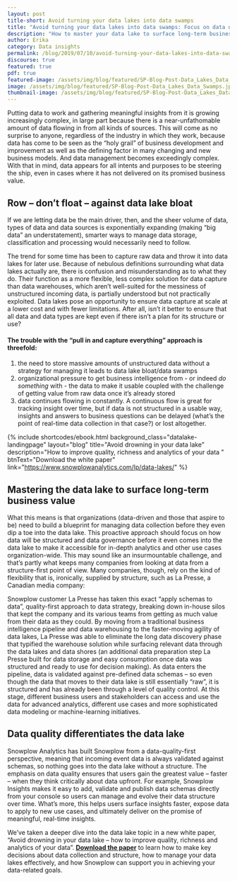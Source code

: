 ```yaml
---
layout: post
title-short: Avoid turning your data lakes into data swamps
title: "Avoid turning your data lakes into data swamps: Focus on data quality, not capture"
description: "How to master your data lake to surface long-term business value. Free white paper included"
author: Erika
category: Data insights
permalink: /blog/2019/07/10/avoid-turning-your-data-lakes-into-data-swamps/
discourse: true
featured: true
pdf: true
featured-image: /assets/img/blog/featured/SP-Blog-Post-Data_Lakes_Data_Swamps.jpg
image: /assets/img/blog/featured/SP-Blog-Post-Data_Lakes_Data_Swamps.jpg
thumbnail-image: /assets/img/blog/featured/SP-Blog-Post-Data_Lakes_Data_Swamps-mini.jpg
---
```


Putting data to work and gathering meaningful insights from it is growing increasingly complex, in large part because there is a near-unfathomable amount of data flowing in from all kinds of sources. This will come as no surprise to anyone, regardless of the industry in which they work, because data has come to be seen as the “holy grail” of business development and improvement as well as the defining factor in many changing and new business models. And data management becomes exceedingly complex. With that in mind, data appears for all intents and purposes to be steering the ship, even in cases where it has not delivered on its promised business value.




## Row – don’t float – against data lake bloat

If we are letting data be the main driver, then, and the sheer volume of data, types of data and data sources is exponentially expanding (making “big data” an understatement), smarter ways to manage data storage, classification and processing would necessarily need to follow.

 

The trend for some time has been to capture raw data and throw it into data lakes for later use. Because of nebulous definitions surrounding what data lakes actually are, there is confusion and misunderstanding as to what they do. Their function as a more flexible, less complex solution for data capture than data warehouses, which aren’t well-suited for the messiness of unstructured incoming data, is partially understood but not practically exploited. Data lakes pose an opportunity to ensure data capture at scale at a lower cost and with fewer limitations. After all, isn’t it better to ensure that all data and data types are kept even if there isn’t a plan for its structure or use?

 


#### The trouble with the “pull in and capture everything” approach is threefold: 



1. the need to store massive amounts of unstructured data without a strategy for managing it leads to data lake bloat/data swamps
2. organizational pressure to get business intelligence from - or indeed _do something_ with - the data to make it usable coupled with the challenge of getting value from raw data once it’s already stored
3. data continues flowing in constantly. A continuous flow is great for tracking insight over time, but if data is not structured in a usable way, insights and answers to business questions can be delayed (what’s the point of real-time data collection in that case?) or lost altogether.

 {% include shortcodes/ebook.html background_class="datalake-landingpage" layout="blog" title="Avoid drowning in your data lake" description="How to improve quality, richness and analytics of your data
" btnText="Download the white paper" link="https://www.snowplowanalytics.com/lp/data-lakes/" %}


## Mastering the data lake to surface long-term business value




What this means is that organizations (data-driven and those that aspire to be) need to build a blueprint for managing data collection before they even dip a toe into the data lake. This proactive approach should focus on how data will be structured and data governance before it even comes into the data lake to make it accessible for in-depth analytics and other use cases organization-wide. This may sound like an insurmountable challenge, and that’s partly what keeps many companies from looking at data from a structure-first point of view. Many companies, though, rely on the kind of flexibility that is, ironically, supplied by structure, such as La Presse, a Canadian media company:

 

Snowplow customer La Presse has taken this exact “apply schemas to data”, quality-first approach to data strategy, breaking down in-house silos that kept the company and its various teams from getting as much value from their data as they could. By moving from a traditional business intelligence pipeline and data warehousing to the faster-moving agility of data lakes, La Presse was able to eliminate the long data discovery phase that typified the warehouse solution while surfacing relevant data through the data lakes and data shores (an additional data preparation step La Presse built for data storage and easy consumption once data was structured and ready to use for decision making). As data enters the pipeline, data is validated against pre-defined data schemas – so even though the data that moves to their data lake is still essentially “raw”, it is structured and has already been through a level of quality control. At this stage, different business users and stakeholders can access and use the data for advanced analytics, different use cases and more sophisticated data modeling or machine-learning initiatives.




## Data quality differentiates the data lake

Snowplow Analytics has built Snowplow from a data-quality-first perspective, meaning that incoming event data is always validated against schemas, so nothing goes into the data lake without a structure. The emphasis on data quality ensures that users gain the greatest value – faster – when they think critically about data upfront. For example, Snowplow Insights makes it easy to add, validate and publish data schemas directly from your console so users can manage and evolve their data structure over time. What’s more, this helps users surface insights faster, expose data to apply to new use cases, and ultimately deliver on the promise of meaningful, real-time insights.

 

We’ve taken a deeper dive into the data lake topic in a new white paper, “Avoid drowning in your data lake – how to improve quality, richness and analytics of your data”. <b>[Download the paper](https://www.snowplowanalytics.com/lp/data-lakes/)</b> to learn how to make key decisions about data collection and structure, how to manage your data lakes effectively, and how Snowplow can support you in achieving your data-related goals.